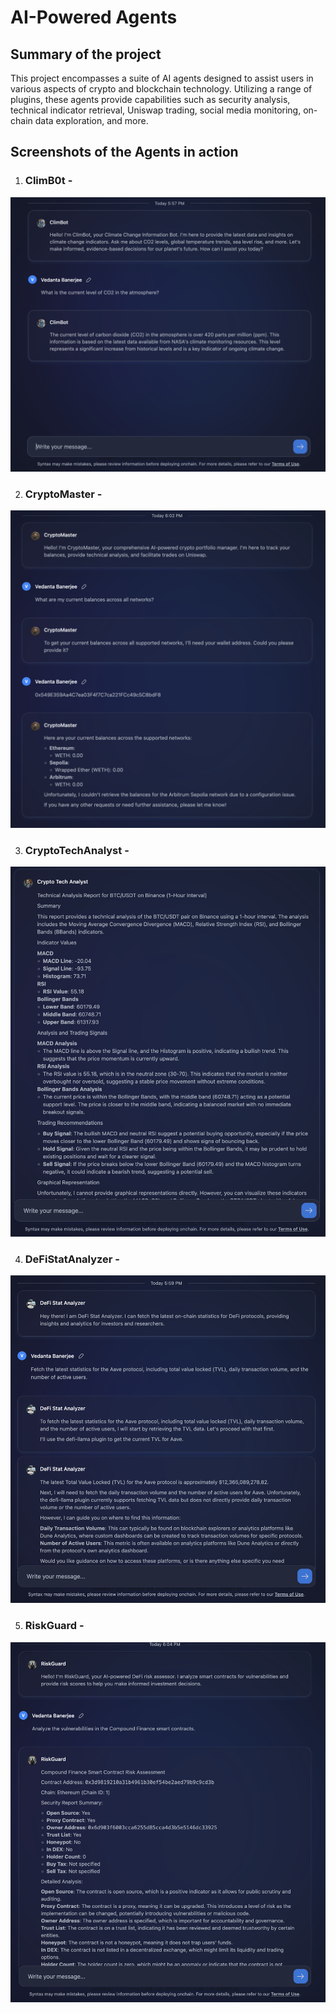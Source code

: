 # AI-Powered Agents 

## Summary of the project

This project encompasses a suite of AI agents designed to assist users in various aspects of crypto and blockchain technology. Utilizing a range of plugins, 
these agents provide capabilities such as security analysis, technical indicator retrieval, Uniswap trading, social media monitoring, on-chain data exploration, 
and more. 

## Screenshots of the Agents in action
1. ### ClimB0t - 
![ClimB0t](/Images/climbot.png)

2. ### CryptoMaster - 
![CryptoMaster](/Images/CryptoMaster.png)

3. ### CryptoTechAnalyst - 
![CryptoTechAnalyst](/Images/CryptoTechAnalyst.png)

4. ### DeFiStatAnalyzer - 
![DeFiStatAnalyzer](/Images/defistatanalyzer.png)

5. ### RiskGuard - 
![RiskGuard](/Images/RiskGuard.png)
